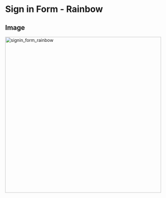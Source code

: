# Sign in Form - Rainbow

## Image
<img width="500" alt="signin_form_rainbow" src="https://user-images.githubusercontent.com/37738543/43065196-0891d666-8e9c-11e8-95cf-f61d624c8067.png">
